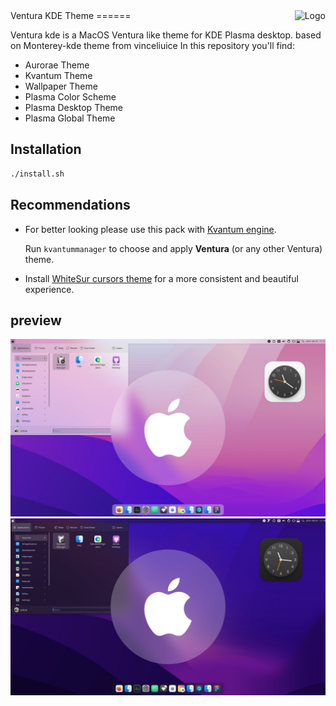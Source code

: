 <img src="https://github.com/vinceliuice/Sierra-gtk-theme/blob/imgs/logo.png" alt="Logo" align="right" /> 
Ventura KDE Theme
======

Ventura kde is a MacOS Ventura like theme for KDE Plasma desktop.
based on Monterey-kde theme from vinceliuice
In this repository you'll find:

- Aurorae Theme
- Kvantum Theme
- Wallpaper Theme
- Plasma Color Scheme
- Plasma Desktop Theme
- Plasma Global Theme

## Installation

```sh
./install.sh
```

## Recommendations

- For better looking please use this pack with [Kvantum engine](https://github.com/tsujan/Kvantum/blob/master/Kvantum/INSTALL.md#distributions).

  Run `kvantummanager` to choose and apply **Ventura** (or any other Ventura) theme.
- Install [WhiteSur cursors theme](https://github.com/vinceliuice/WhiteSur-cursors) for a more consistent and beautiful experience.

## preview

![light](plasma/look-and-feel/net.codexeg.menaxmaged.Ventura/contents/previews/fullscreenpreview.jpg)
![dark](plasma/look-and-feel/net.codexeg.menaxmaged.Ventura-dark/contents/previews/fullscreenpreview.jpg)


